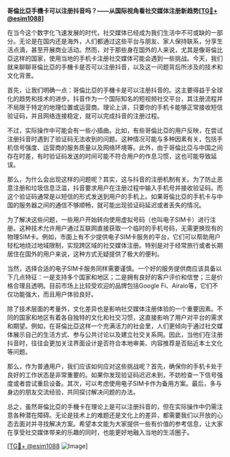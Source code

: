**哥倫比亞手機卡可以注册抖音吗？——从国际视角看社交媒体注册新趋势[[TG💪+ @esim1088](https://t.me/s/esim1088)]**

在当今这个数字化飞速发展的时代，社交媒体已经成为我们生活中不可或缺的一部分。无论是在国内还是海外，人们都通过这些平台与朋友、家人保持联系，分享生活点滴，甚至开展商业活动。然而，对于那些身在国外的人来说，尤其是像哥倫比亞这样的国家，使用当地的手机卡注册社交媒体可能会遇到一些挑战。今天，我们就来聊聊哥倫比亞的手機卡是否可以注册抖音，以及这一问题背后所涉及的技术和文化背景。

首先，让我们明确一点：哥倫比亞的手機卡是可以注册抖音的。这主要得益于全球化的趋势和技术的进步。抖音作为一个国际知名的短视频社交平台，其注册流程并不局限于特定的地理位置或运营商。理论上讲，只要你的手机卡能够正常接收短信验证码，并且网络连接稳定，就可以完成抖音的注册过程。

不过，实际操作中可能会有一些小插曲。比如，有些哥倫比亞的用户反映，在尝试注册抖音时遇到了验证码无法收到的问题。这种情况可能与多种因素有关，包括手机信号强度、运营商的服务质量以及网络环境等。此外，由于哥倫比亞与中国之间存在时差，有时验证码发送的时间可能不符合用户的作息习惯，这也可能导致延误。

那么，为什么会出现这样的问题呢？其实，这与抖音的注册机制有关。为了防止恶意注册和垃圾信息泛滥，抖音要求用户在注册过程中输入手机号并接收验证码。而这个验证码通常是以短信的形式发送到用户的手机上。如果哥倫比亞的手机卡与中国的服务器之间的通信不够顺畅，就可能出现验证码延迟或者丢失的情况。

为了解决这些问题，一些用户开始转向使用虚拟号码（也叫电子SIM卡）进行注册。这种技术允许用户通过互联网直接获取一个临时的手机号码，无需更换现有的物理SIM卡。例如，市面上有不少提供电子SIM卡服务的平台，它们可以帮助用户轻松地绕过地域限制，实现跨区域的社交媒体注册。特别是对于经常旅行或者长期居住在国外的用户来说，这种方式无疑提供了极大的便利。

当然，选择合适的电子SIM卡服务同样需要谨慎。一个好的服务提供商应该具备以下几点特征：一是支持多个国家和地区；二是拥有良好的客户评价和信誉；三是价格合理且透明。目前市场上比较受欢迎的品牌包括Google Fi、Airalo等，它们不仅功能强大，而且用户体验良好。

除了技术层面的考量外，文化差异也是影响社交媒体注册体验的一个重要因素。不同的国家和地区有着各自独特的文化和社交习惯，这直接影响了用户对平台的需求和期望。例如，在哥倫比亞这样一个充满活力的社会里，人们更倾向于通过社交媒体展示自己的生活方式、参与公共讨论以及建立社交关系网。因此，当他们在注册抖音时，往往会更加关注界面设计是否符合本地审美、内容推荐是否贴近本土文化等问题。

那么，作为普通用户，我们应该如何应对这些挑战呢？首先，确保你的手机卡处于良好的工作状态是非常重要的。如果你发现验证码迟迟未到，不妨检查一下信号强度或者尝试重启设备。其次，可以考虑使用电子SIM卡作为备用方案。最后，多与身边的朋友交流经验，共同探讨解决问题的办法。

总之，虽然哥倫比亞的手機卡在理论上是可以注册抖音的，但在实际操作中仍需注意各种潜在障碍。无论是技术上的难题还是文化上的差异，都需要我们以开放的心态去面对并寻找解决方案。希望本文能为大家提供一些有价值的参考信息，让大家在享受社交媒体带来的乐趣的同时，也能更好地融入当地的生活圈子。

[[TG💪+ @esim1088](https://t.me/s/esim1088) ![Image](https://i.postimg.cc/4NQfJmqS/Snipaste-2025-05-13-00-14-12.png)]